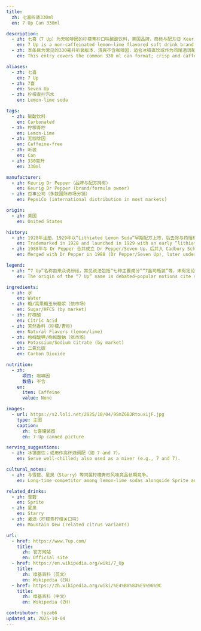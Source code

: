 ```yaml
---
title:
  zh: 七喜听装330ml
  en: 7 Up Can 330ml

description:
  - zh: 七喜（7 Up）为无咖啡因的柠檬青柠口味碳酸饮料，美国品牌，商标与配方归 Keurig Dr Pepper 所有；除美国外多由百事公司负责国际分销（英国由 Britvic 分销）。
    en: 7 Up is a non-caffeinated lemon–lime flavored soft drink brand from the U.S.; the brand and formula are owned by Keurig Dr Pepper, while international distribution is largely handled by PepsiCo (Britvic in the UK).
  - zh: 本条目为常见的330毫升听装版本，清爽不含咖啡因，适合冰镇直饮或作为鸡尾酒调配。
    en: This entry covers the common 330 ml can format; crisp and caffeine‑free, ideal served chilled or used as a mixer.

aliases:
  - zh: 七喜
    en: 7 Up
  - zh: 7喜
    en: Seven Up
  - zh: 柠檬青柠汽水
    en: Lemon‑lime soda

tags:
  - zh: 碳酸饮料
    en: Carbonated
  - zh: 柠檬青柠
    en: Lemon‑Lime
  - zh: 无咖啡因
    en: Caffeine‑free
  - zh: 听装
    en: Can
  - zh: 330毫升
    en: 330ml

manufacturer:
  - zh: Keurig Dr Pepper（品牌与配方持有）
    en: Keurig Dr Pepper (brand/formula owner)
  - zh: 百事公司（多数国际市场分销）
    en: PepsiCo (international distribution in most markets)

origin:
  - zh: 美国
    en: United States

history:
  - zh: 1928年注册，1929年以“Lithiated Lemon Soda”早期配方上市，后去除与药理相关主张并统一为“7 Up”。
    en: Trademarked in 1928 and launched in 1929 with an early “lithiated” recipe; later removed medicinal claims and standardized as “7 Up”.
  - zh: 1988年与 Dr Pepper 合并成立 Dr Pepper/Seven Up，后并入 Cadbury Schweppes；现属 Keurig Dr Pepper 旗下品牌。
    en: Merged with Dr Pepper in 1988 (Dr Pepper/Seven Up), later under Cadbury Schweppes; now part of Keurig Dr Pepper.

legend:
  - zh: “7 Up”名称由来众说纷纭，常见说法包括“七种主要成分”“7盎司瓶装”等，未有定论。
    en: The origin of the “7 Up” name is debated—popular notions cite seven key ingredients or early 7‑oz bottles, among others.

ingredients:
  - zh: 水
    en: Water
  - zh: 糖/高果糖玉米糖浆（依市场）
    en: Sugar/HFCS (by market)
  - zh: 柠檬酸
    en: Citric Acid
  - zh: 天然香料（柠檬/青柠）
    en: Natural Flavors (lemon/lime)
  - zh: 枸橼酸钾/枸橼酸钠（依市场）
    en: Potassium/Sodium Citrate (by market)
  - zh: 二氧化碳
    en: Carbon Dioxide

nutrition:
  - zh:
      项目: 咖啡因
      数值: 不含
    en:
      item: Caffeine
      value: None

images:
  - url: https://s2.loli.net/2025/10/04/9SmZGBJRtoux1jF.jpg
    type: 主图
    caption:
      zh: 七喜罐装图
      en: 7-Up canned picture

serving_suggestions:
  - zh: 冰镇直饮；或用作高杯酒调配（如 7 and 7）。
    en: Serve well‑chilled; also used as a mixer (e.g., 7 and 7).

cultural_notes:
  - zh: 与雪碧、星泉（Starry）等同属柠檬青柠风味竞品长期竞争。
    en: Long‑time competitor among lemon‑lime sodas alongside Sprite and Starry.

related_drinks:
  - zh: 雪碧
    en: Sprite
  - zh: 星泉
    en: Starry
  - zh: 激浪（柠檬青柠相关口味）
    en: Mountain Dew (related citrus variants)

url:
  - href: https://www.7up.com/
    title:
      zh: 官方网站
      en: Official site
  - href: https://en.wikipedia.org/wiki/7_Up
    title:
      zh: 维基百科（英文）
      en: Wikipedia (EN)
  - href: https://zh.wikipedia.org/wiki/%E4%B8%83%E5%96%9C
    title:
      zh: 维基百科（中文）
      en: Wikipedia (ZH)

contributor: tyza66
updated_at: 2025-10-04
---
```

